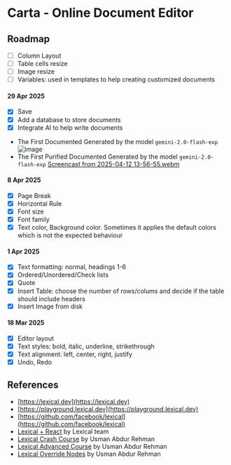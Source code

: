 # Carta - Online Document Editor

## Roadmap

- [ ] Column Layout
- [ ] Table cells resize
- [ ] Image resize
- [ ] Variables: used in templates to help creating customized documents

#### 29 Apr 2025

- [x] Save
- [x] Add a database to store documents
- [x] Integrate AI to help write documents

* The First Documented Generated by the model `gemini-2.0-flash-exp`
  ![image](https://github.com/user-attachments/assets/70bf0c90-9e70-419f-bc1a-e072bcab9b3d)
* The First Purified Documented Generated by the model `gemini-2.0-flash-exp`
  [Screencast from 2025-04-12 13-56-55.webm](https://github.com/user-attachments/assets/ecdbbdc9-14d6-4bcc-b56a-204c6938a359)

#### 8 Apr 2025

- [x] Page Break
- [x] Horizontal Rule
- [x] Font size
- [x] Font family
- [x] Text color, Background color. Sometimes it applies the default colors which is not the expected behaviour

#### 1 Apr 2025

- [x] Text formatting: normal, headings 1-6
- [x] Ordered/Unordered/Check lists
- [x] Quote
- [x] Insert Table: choose the number of rows/colums and decide if the table should include headers
- [x] Insert Image from disk

#### 18 Mar 2025

- [x] Editor layout
- [x] Text styles: bold, italic, underline, strikethrough
- [x] Text alignment: left, center, right, justify
- [x] Undo, Redo

## References

- [https://lexical.dev](https://lexical.dev)
- [https://playground.lexical.dev](https://playground.lexical.dev)
- [https://github.com/facebook/lexical](https://github.com/facebook/lexical)
- [Lexical + React](https://www.youtube.com/watch?v=qIqxvk2qcmo&list=PLC50C2hBKlR9hpCSjdChcbbvOzMIxwuGj) by Lexical team
- [Lexical Crash Course](https://youtu.be/XI6nufqMSek?si=SCpzNxmjimAplmzy) by Usman Abdur Rehman
- [Lexical Advanced Course](https://youtu.be/XI6nufqMSek?si=rMVeji1B38KNA2Fi) by Usman Abdur Rehman
- [Lexical Override Nodes](https://youtu.be/LnEmBb6ABl8?si=T8zBK_-0P1w1H4PU) by Usman Abdur Rehman
